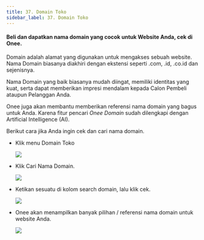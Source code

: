 ```yaml
---
title: 37. Domain Toko
sidebar_label: 37. Domain Toko
---
```

#### Beli dan d﻿apatkan nama domain yang cocok untuk Website Anda, cek di Onee.

Domain adalah alamat yang digunakan untuk mengakses sebuah website. Nama Domain biasanya diakhiri dengan ekstensi seperti .com, .id, .co.id dan sejenisnya.

Nama Domain yang baik biasanya mudah diingat, memiliki identitas yang kuat, serta dapat memberikan impresi mendalam kepada Calon Pembeli ataupun Pelanggan Anda.

O﻿nee juga akan membantu memberikan referensi nama domain yang bagus untuk Anda. Karena fitur pencari *Onee Domain* sudah dilengkapi dengan Artificial Intelligence (AI).

B﻿erikut cara jika Anda ingin cek dan cari nama domain.

* K﻿lik menu Domain Toko

  ![](/img/domains-onee.png)
* K﻿lik Cari Nama Domain.

  ![](/img/domains-onee-1-.png)


* Ketikan sesuatu di kolom search domain, lalu klik cek.

  ![](/img/search-domain-onee.png)
* Onee akan menampilkan banyak pilihan / referensi nama domain untuk website Anda.

  ![](/img/search-domain-onee-1-.png)